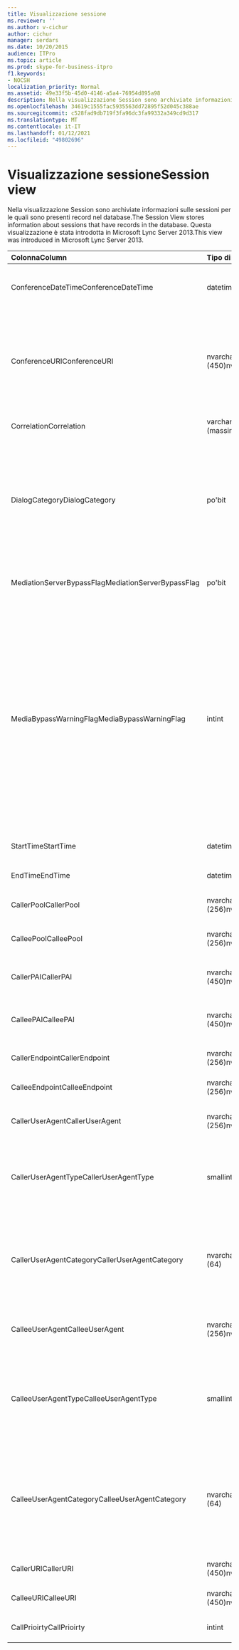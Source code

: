 ```yaml
---
title: Visualizzazione sessione
ms.reviewer: ''
ms.author: v-cichur
author: cichur
manager: serdars
ms.date: 10/20/2015
audience: ITPro
ms.topic: article
ms.prod: skype-for-business-itpro
f1.keywords:
- NOCSH
localization_priority: Normal
ms.assetid: 49e33f5b-45d0-4146-a5a4-76954d895a98
description: Nella visualizzazione Session sono archiviate informazioni sulle sessioni per le quali sono presenti record nel database. Questa visualizzazione è stata introdotta in Microsoft Lync Server 2013.
ms.openlocfilehash: 34619c1555fac5935563dd72895f52d045c388ae
ms.sourcegitcommit: c528fad9db719f3fa96dc3fa99332a349cd9d317
ms.translationtype: MT
ms.contentlocale: it-IT
ms.lasthandoff: 01/12/2021
ms.locfileid: "49802696"
---
```

# <a name="session-view"></a><span data-ttu-id="bee6e-104">Visualizzazione sessione</span><span class="sxs-lookup"><span data-stu-id="bee6e-104">Session view</span></span>
 
<span data-ttu-id="bee6e-105">Nella visualizzazione Session sono archiviate informazioni sulle sessioni per le quali sono presenti record nel database.</span><span class="sxs-lookup"><span data-stu-id="bee6e-105">The Session View stores information about sessions that have records in the database.</span></span> <span data-ttu-id="bee6e-106">Questa visualizzazione è stata introdotta in Microsoft Lync Server 2013.</span><span class="sxs-lookup"><span data-stu-id="bee6e-106">This view was introduced in Microsoft Lync Server 2013.</span></span>
  
|<span data-ttu-id="bee6e-107">**Colonna**</span><span class="sxs-lookup"><span data-stu-id="bee6e-107">**Column**</span></span>|<span data-ttu-id="bee6e-108">**Tipo di dati**</span><span class="sxs-lookup"><span data-stu-id="bee6e-108">**Data Type**</span></span>|<span data-ttu-id="bee6e-109">**Dettagli**</span><span class="sxs-lookup"><span data-stu-id="bee6e-109">**Details**</span></span>|
|:-----|:-----|:-----|
|<span data-ttu-id="bee6e-110">ConferenceDateTime</span><span class="sxs-lookup"><span data-stu-id="bee6e-110">ConferenceDateTime</span></span>  <br/> |<span data-ttu-id="bee6e-111">datetime</span><span class="sxs-lookup"><span data-stu-id="bee6e-111">datetime</span></span>  <br/> |<span data-ttu-id="bee6e-112">Riferimento dalla tabella MediaLine.</span><span class="sxs-lookup"><span data-stu-id="bee6e-112">Referenced from the MediaLine Table.</span></span>  <br/> |
|<span data-ttu-id="bee6e-113">ConferenceURI</span><span class="sxs-lookup"><span data-stu-id="bee6e-113">ConferenceURI</span></span>  <br/> |<span data-ttu-id="bee6e-114">nvarchar (450)</span><span class="sxs-lookup"><span data-stu-id="bee6e-114">nvarchar(450)</span></span>  <br/> |<span data-ttu-id="bee6e-115">URI conferenza nel caso di una conferenza oppure DialogID nel caso di una sessione peer-to-peer.</span><span class="sxs-lookup"><span data-stu-id="bee6e-115">Conference URI if this is a conference, or DialogID if this is a peer-to-peer session.</span></span>  <br/> |
|<span data-ttu-id="bee6e-116">Correlation</span><span class="sxs-lookup"><span data-stu-id="bee6e-116">Correlation</span></span>  <br/> |<span data-ttu-id="bee6e-117">varchar (massimo)</span><span class="sxs-lookup"><span data-stu-id="bee6e-117">varchar(max)</span></span>  <br/> |<span data-ttu-id="bee6e-118">ID correlazione della sessione.</span><span class="sxs-lookup"><span data-stu-id="bee6e-118">Correlation ID of the session.</span></span>  <br/> |
|<span data-ttu-id="bee6e-119">DialogCategory</span><span class="sxs-lookup"><span data-stu-id="bee6e-119">DialogCategory</span></span>  <br/> |<span data-ttu-id="bee6e-120">po'</span><span class="sxs-lookup"><span data-stu-id="bee6e-120">bit</span></span>  <br/> |<span data-ttu-id="bee6e-121">Categoria della finestra di dialogo; 0 è Skype for Business Server to Mediation Server Leg; 1 è Mediation Server per la gamba del gateway PSTN.</span><span class="sxs-lookup"><span data-stu-id="bee6e-121">Dialog category; 0 is Skype for Business Server to Mediation Server leg; 1 is Mediation Server to PSTN gateway leg.</span></span>  <br/> |
|<span data-ttu-id="bee6e-122">MediationServerBypassFlag</span><span class="sxs-lookup"><span data-stu-id="bee6e-122">MediationServerBypassFlag</span></span>  <br/> |<span data-ttu-id="bee6e-123">po'</span><span class="sxs-lookup"><span data-stu-id="bee6e-123">bit</span></span>  <br/> |<span data-ttu-id="bee6e-124">Indica se la chiamata è stata ignorata o meno.</span><span class="sxs-lookup"><span data-stu-id="bee6e-124">Indicates whether or not the call was bypassed.</span></span>  <br/> |
|<span data-ttu-id="bee6e-125">MediaBypassWarningFlag</span><span class="sxs-lookup"><span data-stu-id="bee6e-125">MediaBypassWarningFlag</span></span>  <br/> |<span data-ttu-id="bee6e-126">int</span><span class="sxs-lookup"><span data-stu-id="bee6e-126">int</span></span>  <br/> |<span data-ttu-id="bee6e-127">Questo campo, se presente, indica il motivo per cui una chiamata non è stata ignorata anche in caso di corrispondenza degli ID bypass.</span><span class="sxs-lookup"><span data-stu-id="bee6e-127">This field, if present, indicates why a call was not bypassed even if the bypass IDs matched.</span></span> <span data-ttu-id="bee6e-128">Per Skype for Business Server, è definito un solo valore:</span><span class="sxs-lookup"><span data-stu-id="bee6e-128">For Skype for Business Server, only one value is defined:</span></span>  <br/> <span data-ttu-id="bee6e-129">0x0001-ID bypass sconosciuto per la scheda di rete predefinita</span><span class="sxs-lookup"><span data-stu-id="bee6e-129">0x0001 - Unknown bypass ID for Default network adapter</span></span>  <br/> |
|<span data-ttu-id="bee6e-130">StartTime</span><span class="sxs-lookup"><span data-stu-id="bee6e-130">StartTime</span></span>  <br/> |<span data-ttu-id="bee6e-131">datetime</span><span class="sxs-lookup"><span data-stu-id="bee6e-131">datetime</span></span>  <br/> |<span data-ttu-id="bee6e-132">Ora di inizio della chiamata.</span><span class="sxs-lookup"><span data-stu-id="bee6e-132">Call start time.</span></span>  <br/> |
|<span data-ttu-id="bee6e-133">EndTime</span><span class="sxs-lookup"><span data-stu-id="bee6e-133">EndTime</span></span>  <br/> |<span data-ttu-id="bee6e-134">datetime</span><span class="sxs-lookup"><span data-stu-id="bee6e-134">datetime</span></span>  <br/> |<span data-ttu-id="bee6e-135">Ora di fine della chiamata.</span><span class="sxs-lookup"><span data-stu-id="bee6e-135">Call end time.</span></span>  <br/> |
|<span data-ttu-id="bee6e-136">CallerPool</span><span class="sxs-lookup"><span data-stu-id="bee6e-136">CallerPool</span></span>  <br/> |<span data-ttu-id="bee6e-137">nvarchar (256)</span><span class="sxs-lookup"><span data-stu-id="bee6e-137">nvarchar(256)</span></span>  <br/> |<span data-ttu-id="bee6e-138">FQDN del pool del chiamante.</span><span class="sxs-lookup"><span data-stu-id="bee6e-138">Caller pool FQDN.</span></span>  <br/> |
|<span data-ttu-id="bee6e-139">CalleePool</span><span class="sxs-lookup"><span data-stu-id="bee6e-139">CalleePool</span></span>  <br/> |<span data-ttu-id="bee6e-140">nvarchar (256)</span><span class="sxs-lookup"><span data-stu-id="bee6e-140">nvarchar(256)</span></span>  <br/> |<span data-ttu-id="bee6e-141">FQDN del pool del destinatario chiamata.</span><span class="sxs-lookup"><span data-stu-id="bee6e-141">Callee pool FQDN.</span></span>  <br/> |
|<span data-ttu-id="bee6e-142">CallerPAI</span><span class="sxs-lookup"><span data-stu-id="bee6e-142">CallerPAI</span></span>  <br/> |<span data-ttu-id="bee6e-143">nvarchar (450)</span><span class="sxs-lookup"><span data-stu-id="bee6e-143">nvarchar(450)</span></span>  <br/> |<span data-ttu-id="bee6e-144">URI p-Asserted Identity del chiamante.</span><span class="sxs-lookup"><span data-stu-id="bee6e-144">Caller's p-asserted identity URI.</span></span>  <br/> |
|<span data-ttu-id="bee6e-145">CalleePAI</span><span class="sxs-lookup"><span data-stu-id="bee6e-145">CalleePAI</span></span>  <br/> |<span data-ttu-id="bee6e-146">nvarchar (450)</span><span class="sxs-lookup"><span data-stu-id="bee6e-146">nvarchar(450)</span></span>  <br/> |<span data-ttu-id="bee6e-147">URI p-Asserted Identity del destinatario della chiamata.</span><span class="sxs-lookup"><span data-stu-id="bee6e-147">Callee's p-asserted identity URI.</span></span>  <br/> |
|<span data-ttu-id="bee6e-148">CallerEndpoint</span><span class="sxs-lookup"><span data-stu-id="bee6e-148">CallerEndpoint</span></span>  <br/> |<span data-ttu-id="bee6e-149">nvarchar (256)</span><span class="sxs-lookup"><span data-stu-id="bee6e-149">nvarchar(256)</span></span>  <br/> |<span data-ttu-id="bee6e-150">Nome dell'endpoint del chiamante.</span><span class="sxs-lookup"><span data-stu-id="bee6e-150">Caller's endpoint name.</span></span>  <br/> |
|<span data-ttu-id="bee6e-151">CalleeEndpoint</span><span class="sxs-lookup"><span data-stu-id="bee6e-151">CalleeEndpoint</span></span>  <br/> |<span data-ttu-id="bee6e-152">nvarchar (256)</span><span class="sxs-lookup"><span data-stu-id="bee6e-152">nvarchar(256)</span></span>  <br/> |<span data-ttu-id="bee6e-153">Nome dell'endpoint del chiamante.</span><span class="sxs-lookup"><span data-stu-id="bee6e-153">Caller's endpoint name.</span></span>  <br/> |
|<span data-ttu-id="bee6e-154">CallerUserAgent</span><span class="sxs-lookup"><span data-stu-id="bee6e-154">CallerUserAgent</span></span>  <br/> |<span data-ttu-id="bee6e-155">nvarchar (256)</span><span class="sxs-lookup"><span data-stu-id="bee6e-155">nvarchar(256)</span></span>  <br/> |<span data-ttu-id="bee6e-156">Stringa dell'agente utente del chiamante.</span><span class="sxs-lookup"><span data-stu-id="bee6e-156">Caller's user agent string.</span></span>  <br/> |
|<span data-ttu-id="bee6e-157">CallerUserAgentType</span><span class="sxs-lookup"><span data-stu-id="bee6e-157">CallerUserAgentType</span></span>  <br/> |<span data-ttu-id="bee6e-158">smallint</span><span class="sxs-lookup"><span data-stu-id="bee6e-158">smallint</span></span>  <br/> |<span data-ttu-id="bee6e-159">Tipo di agente utente del chiamante.</span><span class="sxs-lookup"><span data-stu-id="bee6e-159">Type of caller's user agent.</span></span> <span data-ttu-id="bee6e-160">Per ulteriori informazioni, vedere la [tabella UserAgent](useragent.md) .</span><span class="sxs-lookup"><span data-stu-id="bee6e-160">See the [UserAgent table](useragent.md) for details.</span></span> <br/> |
|<span data-ttu-id="bee6e-161">CallerUserAgentCategory</span><span class="sxs-lookup"><span data-stu-id="bee6e-161">CallerUserAgentCategory</span></span>  <br/> |<span data-ttu-id="bee6e-162">nvarchar (64)</span><span class="sxs-lookup"><span data-stu-id="bee6e-162">nvarchar (64)</span></span>  <br/> |<span data-ttu-id="bee6e-163">Categoria dell'agente utente del chiamante.</span><span class="sxs-lookup"><span data-stu-id="bee6e-163">Category of caller's user agent.</span></span> <span data-ttu-id="bee6e-164">Per informazioni dettagliate, vedere la [Tabella UserAgentDef (QoE)](useragentdef-qoe.md) .</span><span class="sxs-lookup"><span data-stu-id="bee6e-164">See the [UserAgentDef table (QoE)](useragentdef-qoe.md) for details.</span></span> <br/> |
|<span data-ttu-id="bee6e-165">CalleeUserAgent</span><span class="sxs-lookup"><span data-stu-id="bee6e-165">CalleeUserAgent</span></span>  <br/> |<span data-ttu-id="bee6e-166">nvarchar (256)</span><span class="sxs-lookup"><span data-stu-id="bee6e-166">nvarchar(256)</span></span>  <br/> |<span data-ttu-id="bee6e-167">Stringa dell'agente utente del destinatario della chiamata.</span><span class="sxs-lookup"><span data-stu-id="bee6e-167">Callee's user agent string.</span></span>  <br/> |
|<span data-ttu-id="bee6e-168">CalleeUserAgentType</span><span class="sxs-lookup"><span data-stu-id="bee6e-168">CalleeUserAgentType</span></span>  <br/> |<span data-ttu-id="bee6e-169">smallint</span><span class="sxs-lookup"><span data-stu-id="bee6e-169">smallint</span></span>  <br/> |<span data-ttu-id="bee6e-170">Tipo dell'agente utente per il destinatario chiamata.</span><span class="sxs-lookup"><span data-stu-id="bee6e-170">Type of user agent for the callee.</span></span> <span data-ttu-id="bee6e-171">Per ulteriori informazioni, vedere la [tabella UserAgent](useragent.md) .</span><span class="sxs-lookup"><span data-stu-id="bee6e-171">See the [UserAgent table](useragent.md) for details.</span></span> <br/> |
|<span data-ttu-id="bee6e-172">CalleeUserAgentCategory</span><span class="sxs-lookup"><span data-stu-id="bee6e-172">CalleeUserAgentCategory</span></span>  <br/> |<span data-ttu-id="bee6e-173">nvarchar (64)</span><span class="sxs-lookup"><span data-stu-id="bee6e-173">nvarchar (64)</span></span>  <br/> |<span data-ttu-id="bee6e-174">Categoria dell'agente utente per il destinatario chiamata.</span><span class="sxs-lookup"><span data-stu-id="bee6e-174">User agent category for the callee.</span></span> <span data-ttu-id="bee6e-175">Per informazioni dettagliate, vedere la [Tabella UserAgentDef (QoE)](useragentdef-qoe.md) .</span><span class="sxs-lookup"><span data-stu-id="bee6e-175">See the [UserAgentDef table (QoE)](useragentdef-qoe.md) for details.</span></span> <br/> |
|<span data-ttu-id="bee6e-176">CallerURI</span><span class="sxs-lookup"><span data-stu-id="bee6e-176">CallerURI</span></span>  <br/> |<span data-ttu-id="bee6e-177">nvarchar (450)</span><span class="sxs-lookup"><span data-stu-id="bee6e-177">nvarchar(450)</span></span>  <br/> |<span data-ttu-id="bee6e-178">URI del chiamante.</span><span class="sxs-lookup"><span data-stu-id="bee6e-178">Caller's URI.</span></span>  <br/> |
|<span data-ttu-id="bee6e-179">CalleeURI</span><span class="sxs-lookup"><span data-stu-id="bee6e-179">CalleeURI</span></span>  <br/> |<span data-ttu-id="bee6e-180">nvarchar (450)</span><span class="sxs-lookup"><span data-stu-id="bee6e-180">nvarchar(450)</span></span>  <br/> |<span data-ttu-id="bee6e-181">URI del destinatario della chiamata.</span><span class="sxs-lookup"><span data-stu-id="bee6e-181">Callee's URI.</span></span>  <br/> |
|<span data-ttu-id="bee6e-182">CallPrioirty</span><span class="sxs-lookup"><span data-stu-id="bee6e-182">CallPrioirty</span></span>  <br/> |<span data-ttu-id="bee6e-183">int</span><span class="sxs-lookup"><span data-stu-id="bee6e-183">int</span></span>  <br/> |<span data-ttu-id="bee6e-184">Priorità della chiamata.</span><span class="sxs-lookup"><span data-stu-id="bee6e-184">Priority of the call.</span></span>  <br/> |
   

